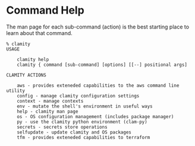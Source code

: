 
# Command Help

The man page for each sub-command (action) is the best starting place to learn about that
command.

```
% clamity
USAGE

	clamity help
	clamity { command [sub-command] [options] [[--] positional args]

CLAMITY ACTIONS

	aws - provides exteneded capabilities to the aws command line utility
	config - manage clamity configuration settings
	context - manage contexts
	env - mutate the shell's environment in useful ways
	help - clamity man page
	os - OS configuration management (includes package manager)
	py - use the clamity python environment (clam-py)
	secrets - secrets store operations
	selfupdate - update clamity and OS packages
	tfm - provides exteneded capabilities to terraform
```
